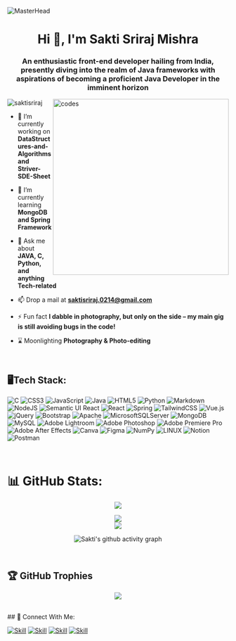 ![MasterHead](https://repository-images.githubusercontent.com/588181932/e36ec678-7984-4cdd-8e4c-a3932772ff8e)
<h1 align="center">Hi 👋, I'm Sakti Sriraj Mishra</h1>
<h3 align="center">An enthusiastic front-end developer hailing from India, presently diving into the realm of Java frameworks with aspirations of becoming a proficient Java Developer in the imminent horizon</h3>
<img align="right" alt="codes" width="400" src="https://camo.githubusercontent.com/5ddf73ad3a205111cf8c686f687fc216c2946a75005718c8da5b837ad9de78c9/68747470733a2f2f7468756d62732e6766796361742e636f6d2f4576696c4e657874446576696c666973682d736d616c6c2e676966">

<p align="left"> <img src="https://komarev.com/ghpvc/?username=saktisriraj&label=Profile%20views&color=b4980e&style=flat" alt="saktisriraj" /> </p>

- 🔭 I’m currently working on **DataStructures-and-Algorithms and Striver-SDE-Sheet**

- 🌱 I’m currently learning **MongoDB and Spring Framework**

- 💬 Ask me about **JAVA, C, Python, and anything Tech-related**

- 📫 Drop a mail at **saktisriraj.0214@gmail.com**

- ⚡ Fun fact **I dabble in photography, but only on the side – my main gig is still avoiding bugs in the code!**

- ⌛ Moonlighting **Photography & Photo-editing**
 
</br>

## 🖥️Tech Stack:

![C](https://img.shields.io/badge/c-%2300599C.svg?style=flat&logo=c&logoColor=white) ![CSS3](https://img.shields.io/badge/css3-%231572B6.svg?style=flat&logo=css3&logoColor=white) ![JavaScript](https://img.shields.io/badge/javascript-%23323330.svg?style=flat&logo=javascript&logoColor=%23F7DF1E) ![Java](https://img.shields.io/badge/java-%23ED8B00.svg?style=flat&logo=java&logoColor=white) ![HTML5](https://img.shields.io/badge/html5-%23E34F26.svg?style=flat&logo=html5&logoColor=white) ![Python](https://img.shields.io/badge/python-3670A0?style=flat&logo=python&logoColor=ffdd54) ![Markdown](https://img.shields.io/badge/markdown-%23000000.svg?style=flat&logo=markdown&logoColor=white) ![NodeJS](https://img.shields.io/badge/node.js-6DA55F?style=flat&logo=node.js&logoColor=white) ![Semantic UI React](https://img.shields.io/badge/Semantic%20UI%20React-%2335BDB2.svg?style=flat&logo=SemanticUIReact&logoColor=white) ![React](https://img.shields.io/badge/react-%2320232a.svg?style=flat&logo=react&logoColor=%2361DAFB) ![Spring](https://img.shields.io/badge/spring-%236DB33F.svg?style=flat&logo=spring&logoColor=white) ![TailwindCSS](https://img.shields.io/badge/tailwindcss-%2338B2AC.svg?style=flat&logo=tailwind-css&logoColor=white) ![Vue.js](https://img.shields.io/badge/vuejs-%2335495e.svg?style=flat&logo=vuedotjs&logoColor=%234FC08D) ![jQuery](https://img.shields.io/badge/jquery-%230769AD.svg?style=flat&logo=jquery&logoColor=white) ![Bootstrap](https://img.shields.io/badge/bootstrap-%23563D7C.svg?style=flat&logo=bootstrap&logoColor=white) ![Apache](https://img.shields.io/badge/apache-%23D42029.svg?style=flat&logo=apache&logoColor=white) ![MicrosoftSQLServer](https://img.shields.io/badge/Microsoft%20SQL%20Sever-CC2927?style=flat&logo=microsoft%20sql%20server&logoColor=white) ![MongoDB](https://img.shields.io/badge/MongoDB-%234ea94b.svg?style=flat&logo=mongodb&logoColor=white) ![MySQL](https://img.shields.io/badge/mysql-%2300f.svg?style=flat&logo=mysql&logoColor=white) ![Adobe Lightroom](https://img.shields.io/badge/Adobe%20Lightroom-31A8FF.svg?style=flat&logo=Adobe%20Lightroom&logoColor=white) ![Adobe Photoshop](https://img.shields.io/badge/adobephotoshop-%2331A8FF.svg?style=flat&logo=adobephotoshop&logoColor=white) ![Adobe Premiere Pro](https://img.shields.io/badge/Adobe%20Premiere%20Pro-9999FF.svg?style=flat&logo=Adobe%20Premiere%20Pro&logoColor=white) ![Adobe After Effects](https://img.shields.io/badge/Adobe%20After%20Effects-9999FF.svg?style=flat&logo=Adobe%20After%20Effects&logoColor=white) ![Canva](https://img.shields.io/badge/Canva-%2300C4CC.svg?style=flat&logo=Canva&logoColor=white) 	![Figma](https://img.shields.io/badge/figma-%23F24E1E.svg?style=flat&logo=figma&logoColor=white) ![NumPy](https://img.shields.io/badge/numpy-%23013243.svg?style=flat&logo=numpy&logoColor=white) ![LINUX](https://img.shields.io/badge/Linux-FCC624?style=flat&logo=linux&logoColor=black) ![Notion](https://img.shields.io/badge/Notion-%23000000.svg?style=flat&logo=notion&logoColor=white) ![Postman](https://img.shields.io/badge/Postman-FF6C37?style=flat&logo=postman&logoColor=white)

</br>

# 📊 GitHub Stats:
<div align = "center">

![](https://github-readme-stats.vercel.app/api/top-langs/?username=saktisriraj&theme=dark&hide_border=false&include_all_commits=true&count_private=true&layout=compact&)</br>

![](https://github-readme-stats.vercel.app/api?username=saktisriraj&theme=dark&hide_border=false&include_all_commits=true&count_private=true) </br>
![](https://github-readme-streak-stats.herokuapp.com/?user=saktisriraj&theme=dark&hide_border=false)</br>


![Sakti's github activity graph](https://github-readme-activity-graph.vercel.app/graph?username=SaktiSriraj&bg_color=150e15&color=fffade&line=4a336e&point=b0a8b9&area=true&hide_border=true)

</div>
</br>

## 🏆 GitHub Trophies
<div align="center">
 
![](https://github-profile-trophy.vercel.app/?username=saktisriraj&theme=onedark&no-frame=false&no-bg=true&margin-w=4)
</div>
</br>
## 🤝 Connect With Me:

[![Skill](https://img.shields.io/badge/LinkedIn-0077B5?style=for-the-badge&logo=linkedin&logoColor=white)](https://www.linkedin.com/in/sakti-sriraj-mishra/)
[![Skill](https://img.shields.io/badge/Twitter-1DA1F2?style=for-the-badge&logo=twitter&logoColor=white)](https://twitter.com/SaktiSriraj)
[![Skill](https://img.shields.io/badge/Instagram-E4405F?style=for-the-badge&logo=instagram&logoColor=white)](https://www.instagram.com/saktisriraj/)
[![Skill](https://img.shields.io/badge/GitHub-100000?style=for-the-badge&logo=github&logoColor=white)](https://github.com/SaktiSriraj)
